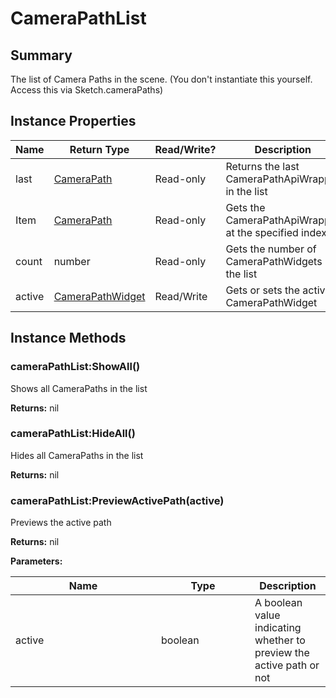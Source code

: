 
# CameraPathList

## Summary
The list of Camera Paths in the scene. (You don't instantiate this yourself. Access this via Sketch.cameraPaths)


## Instance Properties

<table>
<thead><tr><th width="225">Name</th><th width="160">Return Type</th><th width="80">Read/Write?</th><th>Description</th></tr></thead>
<tbody>
<tr><td>last</td><td><a href="camerapath.md">CameraPath</a></td><td>Read-only</td><td>Returns the last CameraPathApiWrapper in the list</td></tr>
<tr><td>Item</td><td><a href="camerapath.md">CameraPath</a></td><td>Read-only</td><td>Gets the CameraPathApiWrapper at the specified index</td></tr>
<tr><td>count</td><td>number</td><td>Read-only</td><td>Gets the number of CameraPathWidgets in the list</td></tr>
<tr><td>active</td><td><a href="camerapathwidget.md">CameraPathWidget</a></td><td>Read/Write</td><td>Gets or sets the active CameraPathWidget</td></tr>
</tbody></table>




## Instance Methods

        
### cameraPathList:ShowAll()

Shows all CameraPaths in the list

**Returns:** nil






### cameraPathList:HideAll()

Hides all CameraPaths in the list

**Returns:** nil






### cameraPathList:PreviewActivePath(active)

Previews the active path

**Returns:** nil


**Parameters:**

<table data-full-width="false">
<thead><tr><th width="217">Name</th><th width="134">Type</th><th>Description</th></tr></thead>
<tbody><tr><td>active</td><td>boolean</td><td>A boolean value indicating whether to preview the active path or not</td></tr></tbody></table>





    
